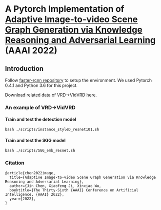 # A Pytorch Implementation of [Adaptive Image-to-video Scene Graph Generation via Knowledge Reasoning and Adversarial Learning](https://wuxinxiao.github.io/assets/papers/2022/I2VSGG.pdf) (AAAI 2022) 

## Introduction
Follow [faster-rcnn repository](https://github.com/jwyang/faster-rcnn.pytorch) to setup the environment. We used Pytorch 0.4.1 and Python 3.6 for this project.

Download related data of VRD->VidVRD [here](https://hxo562ksks.larksuite.com/drive/folder/fldusROra26WnXsRVOKqY1opZce).

### An example of VRD->VidVRD
#### Train and test the detection model
```
bash ./scripts/instance_styleD_resnet101.sh
```

#### Train and test the SGG model
```
bash ./scripts/SGG_emb_resnet.sh
```

### Citation
```
@article{chen2022image,
  title={Adaptive Image-to-video Scene Graph Generation via Knowledge Reasoning and Adversarial Learning},
  author={Jin Chen, Xiaofeng Ji, Xinxiao Wu,
  booktitle={The Thirty-Sixth {AAAI} Conference on Artificial Intelligence, {AAAI} 2022},
  year={2022},
}
```

